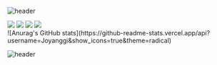 ![header](https://capsule-render.vercel.app/api?type=wave&color=gradient&height=300&text=capsule%20render&fontSize=90)

<div>
<img src='https://img.shields.io/badge/-Java-brightgreen'>
<img src='https://img.shields.io/badge/-Spring-yellow'>
<img src='https://img.shields.io/badge/-Oracle-green'>
<img src="https://img.shields.io/badge/JavaScript-F7DF1E?style=flat-square&logo=JavaScript&logoColor=white"/>
</div>
![Anurag's GitHub stats](https://github-readme-stats.vercel.app/api?username=Joyanggi&show_icons=true&theme=radical)

![header](https://capsule-render.vercel.app/api?type=wave&color=gradient&height=300&section=footer&text=capsule%20render&fontSize=90)
